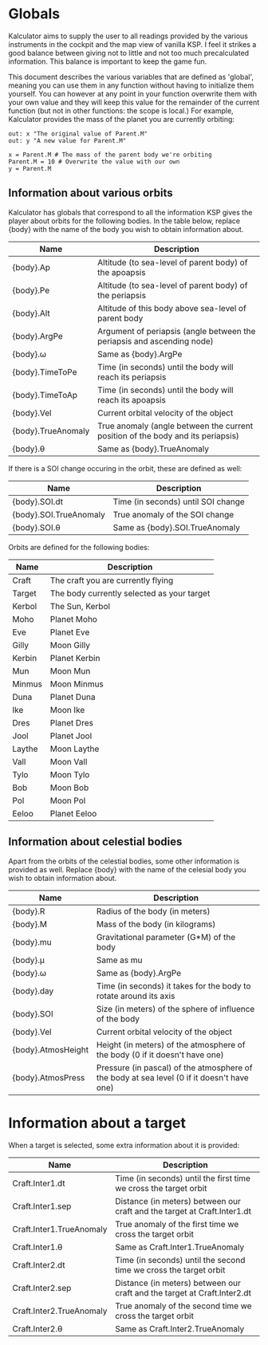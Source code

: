 Globals
=======

Kalculator aims to supply the user to all readings provided by the various
instruments in the cockpit and the map view of vanilla KSP. I feel it strikes a
good balance between giving not to little and not too much precalculated
information. This balance is important to keep the game fun.

This document describes the various variables that are defined as 'global',
meaning you can use them in any function without having to initialize them
yourself. You can however at any point in your function overwrite them with
your own value and they will keep this value for the remainder of the current
function (but not in other functions: the scope is local.) For example,
Kalculator provides the mass of the planet you are currently orbiting:

    out: x "The original value of Parent.M"
	out: y "A new value for Parent.M"

    x = Parent.M # The mass of the parent body we're orbiting
	Parent.M = 10 # Overwrite the value with our own
	y = Parent.M

## Information about various orbits

Kalculator has globals that correspond to all the information KSP gives the
player about orbits for the following bodies. In the table below, replace {body} with
the name of the body you wish to obtain information about. 

 Name            | Description
 --------------- | -------------------------------------------------------
 {body}.Ap       | Altitude (to sea-level of parent body) of the apoapsis
 {body}.Pe       | Altitude (to sea-level of parent body) of the periapsis
 {body}.Alt      | Altitude of this body above sea-level of parent body
 {body}.ArgPe    | Argument of periapsis (angle between the periapsis and ascending node)
 {body}.ω        | Same as {body}.ArgPe
 {body}.TimeToPe | Time (in seconds) until the body will reach its periapsis
 {body}.TimeToAp | Time (in seconds) until the body will reach its apoapsis
 {body}.Vel      | Current orbital velocity of the object
 {body}.TrueAnomaly | True anomaly (angle between the current position of the body and its periapsis)
 {body}.θ        | Same as {body}.TrueAnomaly

If there is a SOI change occuring in the orbit, these are defined as well:

 Name                   | Description
 ---------------------- | -------------------------------------------------------
 {body}.SOI.dt          | Time (in seconds) until SOI change
 {body}.SOI.TrueAnomaly | True anomaly of the SOI change
 {body}.SOI.θ           | Same as {body}.SOI.TrueAnomaly

Orbits are defined for the following bodies:

 Name        | Description
 ----------- | -------------------------------------------------------
 Craft       | The craft you are currently flying
 Target      | The body currently selected as your target
 Kerbol      | The Sun, Kerbol
 Moho        | Planet Moho
 Eve         | Planet Eve
 Gilly       | Moon Gilly
 Kerbin      | Planet Kerbin
 Mun         | Moon Mun
 Minmus      | Moon Minmus
 Duna        | Planet Duna
 Ike         | Moon Ike
 Dres        | Planet Dres
 Jool        | Planet Jool
 Laythe      | Moon Laythe
 Vall        | Moon Vall
 Tylo        | Moon Tylo
 Bob         | Moon Bob
 Pol         | Moon Pol
 Eeloo       | Planet Eeloo

## Information about celestial bodies
Apart from the orbits of the celestial bodies, some other information is provided
as well. Replace {body} with the name of the celesial body you wish to obtain
information about.

 Name            | Description
 --------------- | -------------------------------------------------------
 {body}.R        | Radius of the body (in meters)
 {body}.M        | Mass of the body (in kilograms)
 {body}.mu       | Gravitational parameter (G*M) of the body
 {body}.µ        | Same as mu
 {body}.ω        | Same as {body}.ArgPe
 {body}.day      | Time (in seconds) it takes for the body to rotate around its axis
 {body}.SOI      | Size (in meters) of the sphere of influence of the body
 {body}.Vel      | Current orbital velocity of the object
 {body}.AtmosHeight | Height (in meters) of the atmosphere of the body (0 if it doesn't have one)
 {body}.AtmosPress | Pressure (in pascal) of the atmosphere of the body at sea level (0 if it doesn't have one)

Information about a target
==========================
When a target is selected, some extra information about it is provided:

 Name             | Description
 ---------------- | -------------------------------------------------------
 Craft.Inter1.dt  | Time (in seconds) until the first time we cross the target orbit
 Craft.Inter1.sep | Distance (in meters) between our craft and the target at Craft.Inter1.dt
 Craft.Inter1.TrueAnomaly | True anomaly of the first time we cross the target orbit
 Craft.Inter1.θ   | Same as Craft.Inter1.TrueAnomaly
 Craft.Inter2.dt  | Time (in seconds) until the second time we cross the target orbit
 Craft.Inter2.sep | Distance (in meters) between our craft and the target at Craft.Inter2.dt
 Craft.Inter2.TrueAnomaly | True anomaly of the second time we cross the target orbit
 Craft.Inter2.θ   | Same as Craft.Inter2.TrueAnomaly

